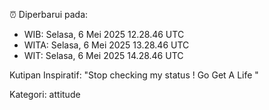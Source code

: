 ⏰ Diperbarui pada:
- WIB: Selasa, 6 Mei 2025 12.28.46 UTC
- WITA: Selasa, 6 Mei 2025 13.28.46 UTC
- WIT: Selasa, 6 Mei 2025 14.28.46 UTC

Kutipan Inspiratif:
"Stop checking my status ! Go Get A Life "


Kategori: attitude

